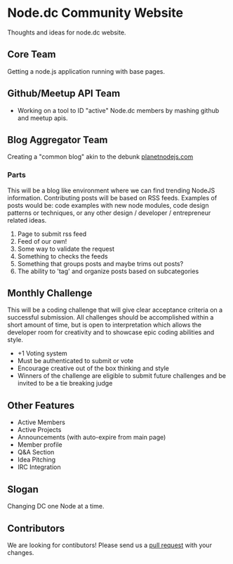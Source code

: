 # Node.dc Community Website

Thoughts and ideas for node.dc website.

## Core Team

Getting a node.js application running with base pages.

## Github/Meetup API Team

* Working on a tool to ID "active" Node.dc members by mashing github and meetup apis.

## Blog Aggregator Team

Creating a "common blog" akin to the debunk [planetnodejs.com](https://twitter.com/planetnodejs)

### Parts

This will be a blog like environment where we can find trending NodeJS information.  Contributing posts will be based on RSS feeds.  Examples of posts would be: code examples with new node modules, code design patterns or techniques, or any other design / developer / entrepreneur related ideas.

1. Page to submit rss feed
2. Feed of our own!
3. Some way to validate the request
4. Something to checks the feeds
5. Something that groups posts and maybe trims out posts?
6. The ability to 'tag' and organize posts based on subcategories

## Monthly Challenge

This will be a coding challenge that will give clear acceptance criteria on a successful submission.  All challenges should be accomplished within a short amount of time, but is open to interpretation which allows the developer room for creativity and to showcase epic coding abilities and style.

* +1 Voting system
* Must be authenticated to submit or vote
* Encourage creative out of the box thinking and style
* Winners of the challenge are eligible to submit future challenges and be invited to be a tie breaking judge

## Other Features

* Active Members
* Active Projects
* Announcements (with auto-expire from main page)
* Member profile
* Q&A Section
* Idea Pitching
* IRC Integration

## Slogan

Changing DC one Node at a time.

## Contributors

We are looking for contibutors! Please send us a [pull request](https://github.com/joshfinnie/node.dc/pulls) with your changes.
